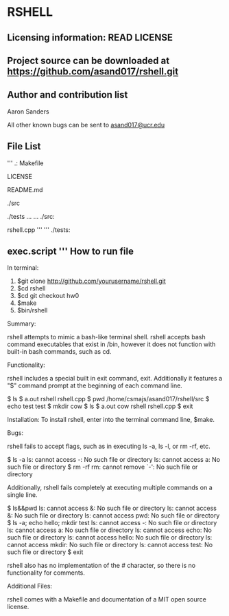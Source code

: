 RSHELL
======

Licensing information: READ LICENSE
---
Project source can be downloaded at https://github.com/asand017/rshell.git
---------
Author and contribution list
---------------------
Aaron Sanders

All other known bugs can be sent to asand017@ucr.edu

File List
----------
'''
.:
Makefile
 
LICENSE

README.md

./src

./tests
...
...
./src:

rshell.cpp
'''
'''
./tests:

exec.script
'''
How to run file
-------------
In terminal:
1. $git clone http://github.com/yourusername/rshell.git
2. $cd rshell
3. $cd git checkout hw0
4. $make
5. $bin/rshell

Summary:

rshell attempts to mimic a bash-like terminal shell. rshell accepts bash command executables
that exist in /bin, however it does not function with built-in bash commands, such as cd.

Functionality:

rshell includes a special built in exit command, exit. Additionally it features a "$" command prompt at the beginning of 
each command line.

$ ls
$  a.out  rshell  rshell.cpp
$ pwd
/home/csmajs/asand017/rshell/src
$ echo test
test
$ mkdir cow
$ ls
$  a.out  cow  rshell  rshell.cpp
$ exit

Installation:
To install rshell, enter into the terminal command line, $make.

Bugs:

rshell fails to accept flags, such as in executing ls -a, ls -l, or rm -rf, etc.

$ ls -a
ls: cannot access -: No such file or directory
ls: cannot access a: No such file or directory
$ rm -rf
rm: cannot remove `-': No such file or directory

Additionally, rshell fails completely at executing multiple commands on a single line.

$ ls&&pwd
ls: cannot access &: No such file or directory
ls: cannot access &: No such file or directory
ls: cannot access pwd: No such file or directory
$ ls -a; echo hello; mkdir test
ls: cannot access -: No such file or directory
ls: cannot access a: No such file or directory
ls: cannot access echo: No such file or directory
ls: cannot access hello: No such file or directory
ls: cannot access mkdir: No such file or directory
ls: cannot access test: No such file or directory
$ exit

rshell also has no implementation of the # character, so there is no functionality for comments.

Additional Files:

rshell comes with a Makefile and documentation of a MIT open source license.

